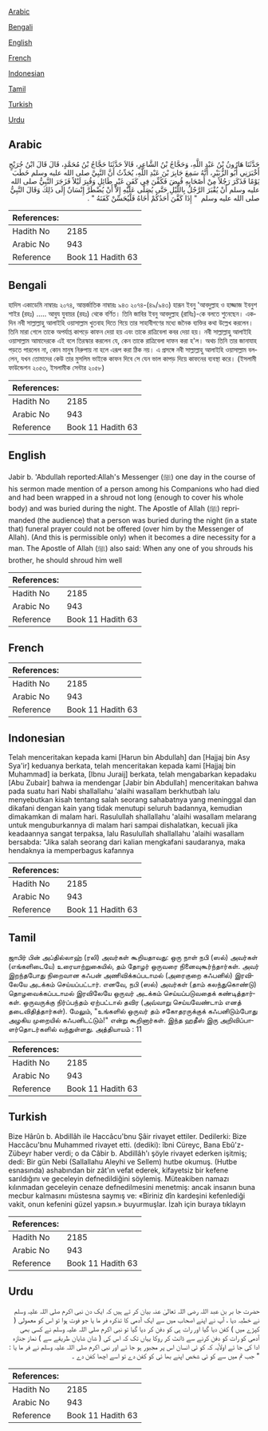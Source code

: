 [Arabic](#arabic)

[Bengali](#bengali)

[English](#english)

[French](#french)

[Indonesian](#indonesian)

[Tamil](#tamil)

[Turkish](#turkish)

[Urdu](#urdu)

## Arabic


<div dir="rtl" lang="ar" style={{fontSize:'larger',backgroundColor:'#f8f9fa',padding:20}}>
حَدَّثَنَا هَارُونُ بْنُ عَبْدِ اللَّهِ، وَحَجَّاجُ بْنُ الشَّاعِرِ، قَالاَ حَدَّثَنَا حَجَّاجُ بْنُ مُحَمَّدٍ، قَالَ قَالَ ابْنُ جُرَيْجٍ أَخْبَرَنِي أَبُو الزُّبَيْرِ، أَنَّهُ سَمِعَ جَابِرَ بْنَ عَبْدِ اللَّهِ، يُحَدِّثُ أَنَّ النَّبِيَّ صلى الله عليه وسلم خَطَبَ يَوْمًا فَذَكَرَ رَجُلاً مِنْ أَصْحَابِهِ قُبِضَ فَكُفِّنَ فِي كَفَنٍ غَيْرِ طَائِلٍ وَقُبِرَ لَيْلاً فَزَجَرَ النَّبِيُّ صلى الله عليه وسلم أَنْ يُقْبَرَ الرَّجُلُ بِاللَّيْلِ حَتَّى يُصَلَّى عَلَيْهِ إِلاَّ أَنْ يُضْطَرَّ إِنْسَانٌ إِلَى ذَلِكَ وَقَالَ النَّبِيُّ صلى الله عليه وسلم ‏ "‏ إِذَا كَفَّنَ أَحَدُكُمْ أَخَاهُ فَلْيُحَسِّنْ كَفَنَهُ ‏"‏ ‏.‏
</div>
<div style={{backgroundColor:'#f8f9fa',padding:20, marginBottom: 10}}><table> <thead> <tr> <th>References:</th> <th></th> </tr> </thead> <tbody><tr><td>Hadith No</td><td>2185</td></tr><tr><td>Arabic No</td><td>943</td></tr><tr><td>Reference</td><td>Book 11 Hadith 63</td></tr></tbody></table></div>

## Bengali


<div dir="ltr" lang="bn" style={{fontSize:'larger',backgroundColor:'#f8f9fa',padding:20}}>
হাদিস একাডেমি নাম্বারঃ ২০৭৪, আন্তর্জাতিক নাম্বারঃ ৯৪৩ ২০৭৪-(৪৯/৯৪৩) হারূন ইবনু 'আবদুল্লাহ ও হাজ্জাজ ইবনুশ শাইর (রহঃ) ..... আবুয যুবায়র (রহঃ) থেকে বর্ণিত। তিনি জাবির ইবনু আবদুল্লাহ (রাযিঃ)-কে বলতে শুনেছেন। একদিন নবী সাল্লাল্লাহু আলাইহি ওয়াসাল্লাম খুতবাহ দিতে গিয়ে তার সাহাবীগণের মধ্যে জনৈক ব্যক্তির কথা উল্লেখ করলেন। তিনি মারা গেলে তাকে অপর্যাপ্ত কাপড়ে কাফন দেয়া হয় এবং তাকে রাত্রিবেলা কবর দেয়া হয়। নবী সাল্লাল্লাহু আলাইহি ওয়াসাল্লাম আমাদেরকে এই বলে তিরস্কার করলেন যে, কেন তাকে রাত্রিবেলা দাফন করা হ'ল। অথচ তিনি তার জানাযাহ পড়তে পারলেন না, কোন মানুষ নিরুপায় না হলে এরূপ করা ঠিক নয়। এ প্রসঙ্গে নবী সাল্লাল্লাহু আলাইহি ওয়াসাল্লাম বললেন, যখন তোমাদের কেউ তার মুসলিম ভাইকে কাফন দিবে সে যেন ভাল কাপড় দিয়ে কাফনের ব্যবস্থা করে। (ইসলামী ফাউন্ডেশন ২০৫৩, ইসলামীক সেন্টার ২০৫৮)
</div>
<div style={{backgroundColor:'#f8f9fa',padding:20, marginBottom: 10}}><table> <thead> <tr> <th>References:</th> <th></th> </tr> </thead> <tbody><tr><td>Hadith No</td><td>2185</td></tr><tr><td>Arabic No</td><td>943</td></tr><tr><td>Reference</td><td>Book 11 Hadith 63</td></tr></tbody></table></div>

## English


<div dir="ltr" lang="en" style={{fontSize:'larger',backgroundColor:'#f8f9fa',padding:20}}>
Jabir b. 'Abdullah reported:Allah's Messenger (ﷺ) one day in the course of his sermon made mention of a person among his Companions who had died and had been wrapped in a shroud not long (enough to cover his whole body) and was buried during the night. The Apostle of Allah (ﷺ) reprimanded (the audience) that a person was buried during the night (in a state that) funeral prayer could not be offered (over him by the Messenger of Allah). (And this is permissible only) when it becomes a dire necessity for a man. The Apostle of Allah (ﷺ) also said: When any one of you shrouds his brother, he should shroud him well
</div>
<div style={{backgroundColor:'#f8f9fa',padding:20, marginBottom: 10}}><table> <thead> <tr> <th>References:</th> <th></th> </tr> </thead> <tbody><tr><td>Hadith No</td><td>2185</td></tr><tr><td>Arabic No</td><td>943</td></tr><tr><td>Reference</td><td>Book 11 Hadith 63</td></tr></tbody></table></div>

## French


<div dir="ltr" lang="fr" style={{fontSize:'larger',backgroundColor:'#f8f9fa',padding:20}}>

</div>
<div style={{backgroundColor:'#f8f9fa',padding:20, marginBottom: 10}}><table> <thead> <tr> <th>References:</th> <th></th> </tr> </thead> <tbody><tr><td>Hadith No</td><td>2185</td></tr><tr><td>Arabic No</td><td>943</td></tr><tr><td>Reference</td><td>Book 11 Hadith 63</td></tr></tbody></table></div>

## Indonesian


<div dir="ltr" lang="id" style={{fontSize:'larger',backgroundColor:'#f8f9fa',padding:20}}>
Telah menceritakan kepada kami [Harun bin Abdullah] dan [Hajjaj bin Asy Sya'ir] keduanya berkata, telah menceritakan kepada kami [Hajjaj bin Muhammad] ia berkata, [Ibnu Juraij] berkata, telah mengabarkan kepadaku [Abu Zubair] bahwa ia mendengar [Jabir bin Abdullah] menceritakan bahwa pada suatu hari Nabi shallallahu 'alaihi wasallam berkhutbah lalu menyebutkan kisah tentang salah seorang sahabatnya yang meninggal dan dikafani dengan kain yang tidak menutupi seluruh badannya, kemudian dimakamkan di malam hari. Rasulullah shallallahu 'alaihi wasallam melarang untuk menguburkannya di malam hari sampai dishalatkan, kecuali jika keadaannya sangat terpaksa, lalu Rasulullah shallallahu 'alaihi wasallam bersabda: "Jika salah seorang dari kalian mengkafani saudaranya, maka hendaknya ia memperbagus kafannya
</div>
<div style={{backgroundColor:'#f8f9fa',padding:20, marginBottom: 10}}><table> <thead> <tr> <th>References:</th> <th></th> </tr> </thead> <tbody><tr><td>Hadith No</td><td>2185</td></tr><tr><td>Arabic No</td><td>943</td></tr><tr><td>Reference</td><td>Book 11 Hadith 63</td></tr></tbody></table></div>

## Tamil


<div dir="ltr" lang="ta" style={{fontSize:'larger',backgroundColor:'#f8f9fa',padding:20}}>
ஜாபிர் பின் அப்தில்லாஹ் (ரலி) அவர்கள் கூறியதாவது: ஒரு நாள் நபி (ஸல்) அவர்கள் (எங்களிடையே) உரையாற்றுகையில், தம் தோழர் ஒருவரை நினைவுகூர்ந்தார்கள். அவர் இறந்தபோது நிறைவான கஃபன் அணிவிக்கப்படாமல் (அரைகுறை கஃபனில்) இரவிலேயே அடக்கம் செய்யப்பட்டார். எனவே, நபி (ஸல்) அவர்கள் (தாம் கலந்துகொண்டு) தொழவைக்கப்படாமல் இரவிலேயே ஒருவர் அடக்கம் செய்யப்படுவதைக் கண்டித்தார்கள். ஒருவருக்கு நிர்ப்பந்தம் ஏற்பட்டால் தவிர (அவ்வாறு செய்யவேண்டாம் எனத் தடைவிதித்தார்கள்). மேலும், "உங்களில் ஒருவர் தம் சகோதரருக்குக் கஃபனிடும்போது அழகிய முறையில் கஃபனிடட்டும்!" என்று கூறினார்கள். இந்த ஹதீஸ் இரு அறிவிப்பாளர்தொடர்களில் வந்துள்ளது. அத்தியாயம் : 11
</div>
<div style={{backgroundColor:'#f8f9fa',padding:20, marginBottom: 10}}><table> <thead> <tr> <th>References:</th> <th></th> </tr> </thead> <tbody><tr><td>Hadith No</td><td>2185</td></tr><tr><td>Arabic No</td><td>943</td></tr><tr><td>Reference</td><td>Book 11 Hadith 63</td></tr></tbody></table></div>

## Turkish


<div dir="ltr" lang="tr" style={{fontSize:'larger',backgroundColor:'#f8f9fa',padding:20}}>
Bize Hârûn b. Abdillâh ile Haccâcu'bnu Şâir rivayet ettiler. Dedilerki: Bize Haccâcu'bnu Muhammed rivayet etti. (dediki): îbni Cüreyc, Bana Ebû'z-Zübeyr haber verdi; o da Câbir b. Abdillâh'ı şöyle rivayet ederken işitmiş; dedi: Bir gün Nebi (Sallallahu Aleyhi ve Sellem) hutbe okumuş. (Hutbe esnasında) ashabından bir zât'ın vefat ederek, kifayetsiz bir kefene sarıldığını ve geceleyin defnedildiğini söylemiş. Müteakiben namazı kılınmadan geceleyin cenaze defnedilmesini menetmiş: ancak insanın buna mecbur kalmasını müstesna saymış ve: «Biriniz dîn kardeşini kefenlediği vakit, onun kefenini güzel yapsın.» buyurmuşlar. İzah için buraya tıklayın
</div>
<div style={{backgroundColor:'#f8f9fa',padding:20, marginBottom: 10}}><table> <thead> <tr> <th>References:</th> <th></th> </tr> </thead> <tbody><tr><td>Hadith No</td><td>2185</td></tr><tr><td>Arabic No</td><td>943</td></tr><tr><td>Reference</td><td>Book 11 Hadith 63</td></tr></tbody></table></div>

## Urdu


<div dir="rtl" lang="ur" style={{fontSize:'larger',backgroundColor:'#f8f9fa',padding:20}}>
حضرت جا بر بن عبد اللہ رضی اللہ تعالیٰ عنہ بیان کر تے ہیں کہ ایک دن نبی اکرم صلی اللہ علیہ وسلم نے خطبہ دیا ، آپ نے اپنے اصحاب میں سے ایک آدمی کا تذکرہ فر ما یا جو فوت ہوا تو اس کو معمولی ( کپڑے میں ) کفن دیا گیا اور رات ہی کو دفن کر دیا گیا تو نبی اکرم صلی اللہ علیہ وسلم نے کسی بھی آدمی کو رات کو دفن کرنے سے ڈانٹ کر روکا یہاں تک کہ اس کی ( شان شایان طریقے سے ) نماز جنازہ ادا کی جا ئے اولاًیہ کہ کو ئی انسان اس پر مجبور ہو جا ئے اور نبی اکرم صلی اللہ علیہ وسلم نے فر ما یا : " جب تم میں سے کو ئی شخص اپنے بھا ئی کو کفن دے تو اسے اچھا کفن دے ۔
</div>
<div style={{backgroundColor:'#f8f9fa',padding:20, marginBottom: 10}}><table> <thead> <tr> <th>References:</th> <th></th> </tr> </thead> <tbody><tr><td>Hadith No</td><td>2185</td></tr><tr><td>Arabic No</td><td>943</td></tr><tr><td>Reference</td><td>Book 11 Hadith 63</td></tr></tbody></table></div>